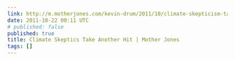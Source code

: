 ```yaml
---
link: http://m.motherjones.com/kevin-drum/2011/10/climate-skepticism-takes-another-hit
date: 2011-10-22 00:11 UTC
# published: false
published: true
title: Climate Skeptics Take Another Hit | Mother Jones
tags: []
---
```



